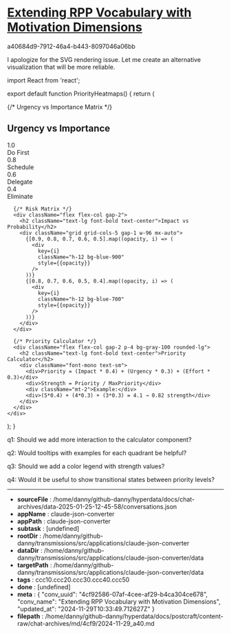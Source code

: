 # [Extending RPP Vocabulary with Motivation Dimensions](https://claude.ai/chat/4cf92586-07af-4cee-af29-b4ca304ce678)

a40684d9-7912-46a4-b443-8097046a06bb

 I apologize for the SVG rendering issue. Let me create an alternative visualization that will be more reliable.

<antArtifact identifier="priority-heatmaps-v2" type="application/vnd.ant.react" title="Priority Heat Maps">
import React from 'react';

export default function PriorityHeatmaps() {
  return (
    <div className="flex flex-col w-full gap-8 p-4">
      {/* Urgency vs Importance Matrix */}
      <div className="flex flex-col gap-2">
        <h2 className="text-lg font-bold text-center">Urgency vs Importance</h2>
        <div className="grid grid-cols-2 gap-1 w-64 mx-auto">
          <div className="bg-blue-900 text-white p-4 text-center">
            1.0<br/>Do First
          </div>
          <div className="bg-blue-700 text-white p-4 text-center">
            0.8<br/>Schedule
          </div>
          <div className="bg-blue-500 text-white p-4 text-center">
            0.6<br/>Delegate
          </div>
          <div className="bg-blue-300 text-black p-4 text-center">
            0.4<br/>Eliminate
          </div>
        </div>
      </div>

      {/* Risk Matrix */}
      <div className="flex flex-col gap-2">
        <h2 className="text-lg font-bold text-center">Impact vs Probability</h2>
        <div className="grid grid-cols-5 gap-1 w-96 mx-auto">
          {[0.9, 0.8, 0.7, 0.6, 0.5].map((opacity, i) => (
            <div 
              key={i}
              className="h-12 bg-blue-900"
              style={{opacity}}
            />
          ))}
          {[0.8, 0.7, 0.6, 0.5, 0.4].map((opacity, i) => (
            <div 
              key={i}
              className="h-12 bg-blue-700"
              style={{opacity}}
            />
          ))}
        </div>
      </div>

      {/* Priority Calculator */}
      <div className="flex flex-col gap-2 p-4 bg-gray-100 rounded-lg">
        <h2 className="text-lg font-bold text-center">Priority Calculator</h2>
        <div className="font-mono text-sm">
          <div>Priority = (Impact * 0.4) + (Urgency * 0.3) + (Effort * 0.3)</div>
          <div>Strength = Priority / MaxPriority</div>
          <div className="mt-2">Example:</div>
          <div>(5*0.4) + (4*0.3) + (3*0.3) = 4.1 → 0.82 strength</div>
        </div>
      </div>
    </div>
  );
}
</antArtifact>

q1: Should we add more interaction to the calculator component?

q2: Would tooltips with examples for each quadrant be helpful?

q3: Should we add a color legend with strength values?

q4: Would it be useful to show transitional states between priority levels?

---

* **sourceFile** : /home/danny/github-danny/hyperdata/docs/chat-archives/data-2025-01-25-12-45-58/conversations.json
* **appName** : claude-json-converter
* **appPath** : claude-json-converter
* **subtask** : [undefined]
* **rootDir** : /home/danny/github-danny/transmissions/src/applications/claude-json-converter
* **dataDir** : /home/danny/github-danny/transmissions/src/applications/claude-json-converter/data
* **targetPath** : /home/danny/github-danny/transmissions/src/applications/claude-json-converter/data
* **tags** : ccc10.ccc20.ccc30.ccc40.ccc50
* **done** : [undefined]
* **meta** : {
  "conv_uuid": "4cf92586-07af-4cee-af29-b4ca304ce678",
  "conv_name": "Extending RPP Vocabulary with Motivation Dimensions",
  "updated_at": "2024-11-29T10:33:49.712627Z"
}
* **filepath** : /home/danny/github-danny/hyperdata/docs/postcraft/content-raw/chat-archives/md/4cf9/2024-11-29_a40.md